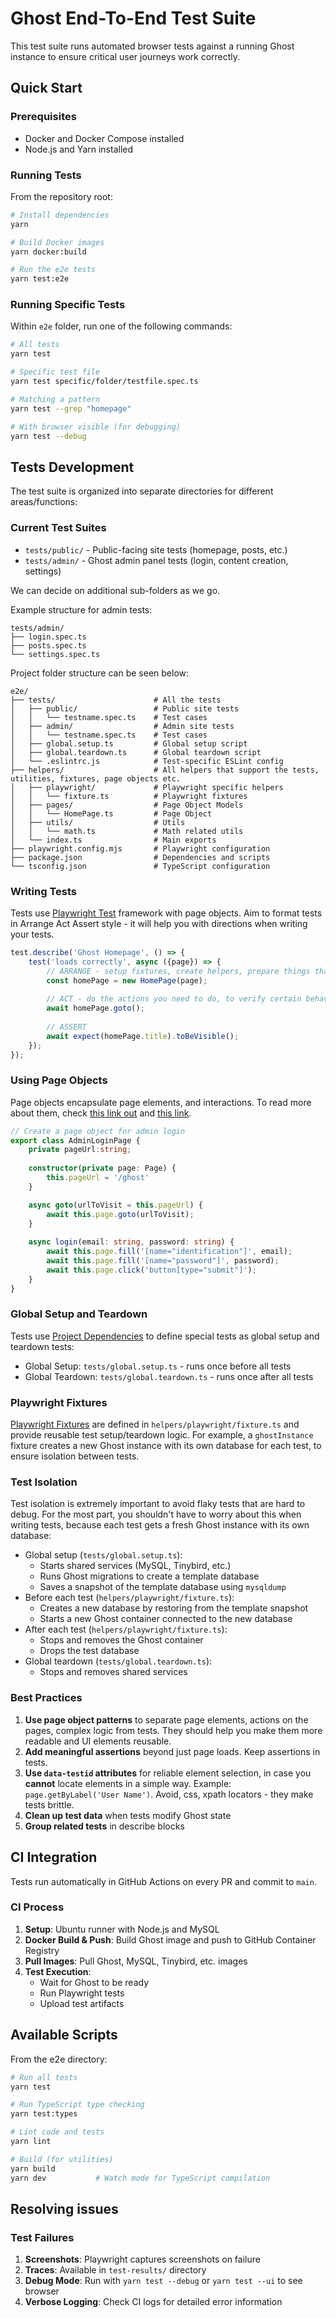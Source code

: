 # Ghost End-To-End Test Suite

This test suite runs automated browser tests against a running Ghost instance to ensure critical user journeys work correctly.

## Quick Start

### Prerequisites
- Docker and Docker Compose installed
- Node.js and Yarn installed

### Running Tests
From the repository root:

```bash
# Install dependencies
yarn

# Build Docker images
yarn docker:build

# Run the e2e tests
yarn test:e2e
```

### Running Specific Tests

Within `e2e` folder, run one of the following commands: 

```bash
# All tests
yarn test

# Specific test file
yarn test specific/folder/testfile.spec.ts

# Matching a pattern
yarn test --grep "homepage"

# With browser visible (for debugging)
yarn test --debug
```

## Tests Development

The test suite is organized into separate directories for different areas/functions:

### **Current Test Suites**
- `tests/public/` - Public-facing site tests (homepage, posts, etc.)
- `tests/admin/` - Ghost admin panel tests (login, content creation, settings)

We can decide on additional sub-folders as we go.

Example structure for admin tests:
```text
tests/admin/
├── login.spec.ts
├── posts.spec.ts
└── settings.spec.ts
```

Project folder structure can be seen below: 

```text
e2e/
├── tests/                      # All the tests
│   ├── public/                 # Public site tests
│   │   └── testname.spec.ts    # Test cases
│   ├── admin/                  # Admin site tests
│   │   └── testname.spec.ts    # Test cases
│   ├── global.setup.ts         # Global setup script
│   ├── global.teardown.ts      # Global teardown script
│   └── .eslintrc.js            # Test-specific ESLint config
├── helpers/                    # All helpers that support the tests, utilities, fixtures, page objects etc.
│   ├── playwright/             # Playwright specific helpers
│   │   └── fixture.ts          # Playwright fixtures
│   ├── pages/                  # Page Object Models
│   │   └── HomePage.ts         # Page Object
│   ├── utils/                  # Utils
│   │   └── math.ts             # Math related utils   
│   └── index.ts                # Main exports
├── playwright.config.mjs       # Playwright configuration
├── package.json                # Dependencies and scripts
└── tsconfig.json               # TypeScript configuration
```

### Writing Tests

Tests use [Playwright Test](https://playwright.dev/docs/writing-tests) framework with page objects.
Aim to format tests in Arrange Act Assert style - it will help you with directions when writing your tests.

```typescript
test.describe('Ghost Homepage', () => {
    test('loads correctly', async ({page}) => {
        // ARRANGE - setup fixtures, create helpers, prepare things that helps will need to be executed
        const homePage = new HomePage(page);
        
        // ACT - do the actions you need to do, to verify certain behaviour
        await homePage.goto();
        
        // ASSERT
        await expect(homePage.title).toBeVisible();
    });
});
```

### Using Page Objects

Page objects encapsulate page elements, and interactions. To read more about them, check [this link out](https://www.selenium.dev/documentation/test_practices/encouraged/page_object_models/) and [this link](https://martinfowler.com/bliki/PageObject.html).

```typescript
// Create a page object for admin login
export class AdminLoginPage {
    private pageUrl:string;
    
    constructor(private page: Page) {
        this.pageUrl = '/ghost'
    }

    async goto(urlToVisit = this.pageUrl) {
        await this.page.goto(urlToVisit);
    }
    
    async login(email: string, password: string) {
        await this.page.fill('[name="identification"]', email);
        await this.page.fill('[name="password"]', password);
        await this.page.click('button[type="submit"]');
    }
}
```

### Global Setup and Teardown

Tests use [Project Dependencies](https://playwright.dev/docs/test-global-setup-teardown#option-1-project-dependencies) to define special tests as global setup and teardown tests:

- Global Setup: `tests/global.setup.ts` - runs once before all tests
- Global Teardown: `tests/global.teardown.ts` - runs once after all tests

### Playwright Fixtures

[Playwright Fixtures](https://playwright.dev/docs/test-fixtures) are defined in `helpers/playwright/fixture.ts` and provide reusable test setup/teardown logic.
For example, a `ghostInstance` fixture creates a new Ghost instance with its own database for each test, to ensure isolation between tests.

### Test Isolation 

Test isolation is extremely important to avoid flaky tests that are hard to debug. For the most part, you shouldn't have to worry about this when writing tests, because each test gets a fresh Ghost instance with its own database:

- Global setup (`tests/global.setup.ts`):
    - Starts shared services (MySQL, Tinybird, etc.)
    - Runs Ghost migrations to create a template database
    - Saves a snapshot of the template database using `mysqldump`
- Before each test (`helpers/playwright/fixture.ts`):
    - Creates a new database by restoring from the template snapshot
    - Starts a new Ghost container connected to the new database
- After each test (`helpers/playwright/fixture.ts`):
    - Stops and removes the Ghost container
    - Drops the test database
- Global teardown (`tests/global.teardown.ts`):
    - Stops and removes shared services

### Best Practices

1. **Use page object patterns** to separate page elements, actions on the pages, complex logic from tests. They should help you make them more readable and UI elements reusable.
2. **Add meaningful assertions** beyond just page loads. Keep assertions in tests.
3. **Use `data-testid` attributes** for reliable element selection, in case you **cannot** locate elements in a simple way. Example: `page.getByLabel('User Name')`. Avoid, css, xpath locators - they make tests brittle. 
4. **Clean up test data** when tests modify Ghost state
5. **Group related tests** in describe blocks

## CI Integration

Tests run automatically in GitHub Actions on every PR and commit to `main`.

### CI Process

1. **Setup**: Ubuntu runner with Node.js and MySQL
2. **Docker Build & Push**: Build Ghost image and push to GitHub Container Registry
3. **Pull Images**: Pull Ghost, MySQL, Tinybird, etc. images
4. **Test Execution**:
   - Wait for Ghost to be ready
   - Run Playwright tests
   - Upload test artifacts

## Available Scripts

From the e2e directory:

```bash
# Run all tests
yarn test

# Run TypeScript type checking
yarn test:types

# Lint code and tests
yarn lint

# Build (for utilities)
yarn build
yarn dev           # Watch mode for TypeScript compilation
```

## Resolving issues

### Test Failures

1. **Screenshots**: Playwright captures screenshots on failure
2. **Traces**: Available in `test-results/` directory
3. **Debug Mode**: Run with `yarn test --debug` or `yarn test --ui` to see browser
4. **Verbose Logging**: Check CI logs for detailed error information
